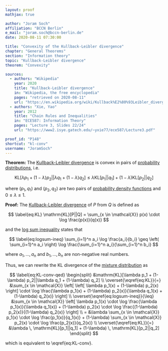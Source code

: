 ```yaml
---
layout: proof
mathjax: true

author: "Joram Soch"
affiliation: "BCCN Berlin"
e_mail: "joram.soch@bccn-berlin.de"
date: 2020-08-11 07:30:00

title: "Convexity of the Kullback-Leibler divergence"
chapter: "General Theorems"
section: "Information theory"
topic: "Kullback-Leibler divergence"
theorem: "Convexity"

sources:
  - authors: "Wikipedia"
    year: 2020
    title: "Kullback-Leibler divergence"
    in: "Wikipedia, the free encyclopedia"
    pages: "retrieved on 2020-08-11"
    url: "https://en.wikipedia.org/wiki/Kullback%E2%80%93Leibler_divergence#Properties"
  - authors: "Xie, Yao"
    year: 2012
    title: "Chain Rules and Inequalities"
    in: "ECE587: Information Theory"
    pages: "Lecture 3, Slides 22/24"
    url: "https://www2.isye.gatech.edu/~yxie77/ece587/Lecture3.pdf"

proof_id: "P148"
shortcut: "kl-conv"
username: "JoramSoch"
---
```



**Theorem:**  The [Kullback-Leibler divergence](/D/kl) is convex in pairs of [probability distributions](/D/dist), i.e.

$$ \label{eq:KL-conv}
\mathrm{KL}[\lambda p_1 + (1-\lambda) p_2||\lambda q_1 + (1-\lambda) q_2] \leq \lambda \mathrm{KL}[p_1||q_1] + (1-\lambda) \mathrm{KL}[p_2||q_2]
$$

where $(p_1,q_1)$ and $(p_2,q_2)$ are two pairs of [probability density functions](/D/pdf) and $0 \leq \lambda \leq 1$.


**Proof:** The [Kullback-Leibler divergence](/D/kl) of $P$ from $Q$ is defined as

$$ \label{eq:KL}
\mathrm{KL}[P||Q] = \sum_{x \in \mathcal{X}} p(x) \cdot \log \frac{p(x)}{q(x)}
$$

and the [log sum inequality](/P/logsum-ineq) states that

$$ \label{eq:logsum-ineq}
\sum_{i=1}^n a_i \log \frac{a_i}{b_i} \geq \left( \sum_{i=1}^n a_i \right) \log \frac{\sum_{i=1}^n a_i}{\sum_{i=1}^n b_i}
$$

where $a_1, \ldots, a_n$ and $b_1, \ldots, b_n$ are non-negative real numbers.

Thus, we can rewrite the KL divergence of the [mixture distribution](/D/dist-mixt) as

$$ \label{eq:KL-conv-qed}
\begin{split}
&\mathrm{KL}[\lambda p_1 + (1-\lambda) p_2||\lambda q_1 + (1-\lambda) q_2] \\
\overset{\eqref{eq:KL}}{=} &\sum_{x \in \mathcal{X}} \left[ \left[ \lambda p_1(x) + (1-\lambda) p_2(x) \right] \cdot \log \frac{\lambda p_1(x) + (1-\lambda) p_2(x)}{\lambda q_1(x) + (1-\lambda) q_2(x)} \right] \\
\overset{\eqref{eq:logsum-ineq}}{\leq} &\sum_{x \in \mathcal{X}} \left[ \lambda p_1(x) \cdot \log \frac{\lambda p_1(x)}{\lambda q_1(x)} + (1-\lambda) p_2(x) \cdot \log \frac{(1-\lambda) p_2(x)}{(1-\lambda) q_2(x)} \right] \\
= &\lambda \sum_{x \in \mathcal{X}} p_1(x) \cdot \log \frac{p_1(x)}{q_1(x)} + (1-\lambda) \sum_{x \in \mathcal{X}} p_2(x) \cdot \log \frac{p_2(x)}{q_2(x)} \\
\overset{\eqref{eq:KL}}{=} &\lambda \, \mathrm{KL}[p_1||q_1] + (1-\lambda) \, \mathrm{KL}[p_2||q_2]
\end{split}
$$

which is equivalent to \eqref{eq:KL-conv}.
